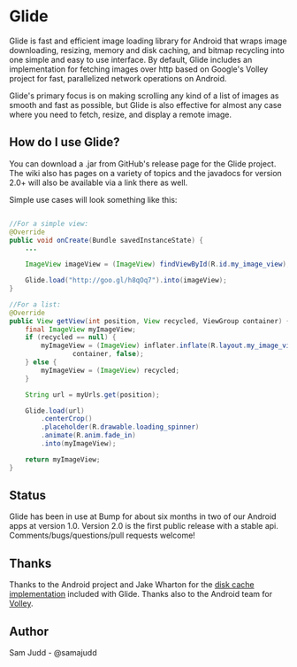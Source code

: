 Glide
=====
Glide is fast and efficient image loading library for Android that wraps image downloading, resizing, memory and disk caching, and bitmap recycling into one simple and easy to use interface. By default, Glide includes an implementation for fetching images over http based on Google's Volley project for fast, parallelized network operations on Android.

Glide's primary focus is on making scrolling any kind of a list of images as smooth and fast as possible, but Glide is also effective for almost any case where you need to fetch, resize, and display a remote image.

How do I use Glide?
-------------------
You can download a .jar from GitHub's release page for the Glide project. The wiki also has pages on a variety of topics and the javadocs for version 2.0+ will also be available via a link there as well.

Simple use cases will look something like this:

```Java

//For a simple view:
@Override
public void onCreate(Bundle savedInstanceState) {
    ...

    ImageView imageView = (ImageView) findViewById(R.id.my_image_view);

    Glide.load("http://goo.gl/h8qOq7").into(imageView);
}

//For a list:
@Override
public View getView(int position, View recycled, ViewGroup container) {
    final ImageView myImageView;
    if (recycled == null) {
        myImageView = (ImageView) inflater.inflate(R.layout.my_image_view,
                container, false);
    } else {
        myImageView = (ImageView) recycled;
    }

    String url = myUrls.get(position);

    Glide.load(url)
        .centerCrop()
        .placeholder(R.drawable.loading_spinner)
        .animate(R.anim.fade_in)
        .into(myImageView);

    return myImageView;
}

```

Status
------
Glide has been in use at Bump for about six months in two of our Android apps at version 1.0. Version 2.0 is the first public release with a stable api. Comments/bugs/questions/pull requests welcome!

Thanks
------
Thanks to the Android project and Jake Wharton for the [disk cache implementation](https://github.com/JakeWharton/DiskLruCache) included with Glide. Thanks also to the Android team for [Volley](https://android.googlesource.com/platform/frameworks/volley/).

Author
------
Sam Judd - @samajudd
